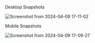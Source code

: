 Desktop Snapshots

![Screenshot from 2024-04-09 17-11-02](https://github.com/vamsikrishna-kuntolla/indiaHealthLink/assets/108073625/39e8faf5-b3bb-43e8-9d3c-5360799bd38e)

Mobile Snapshots

![Screenshot from 2024-04-09 17-09-27](https://github.com/vamsikrishna-kuntolla/indiaHealthLink/assets/108073625/6f90c326-523a-4355-8e9b-a92d5ace0e25)

